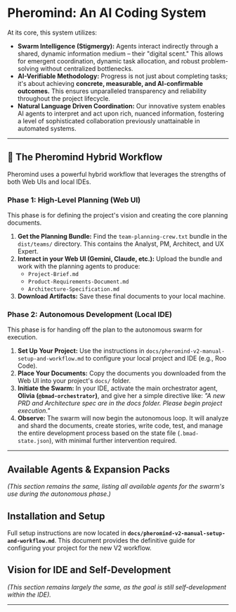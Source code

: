 # Pheromind: An AI Coding System

At its core, this system utilizes:

- **Swarm Intelligence (Stigmergy):** Agents interact indirectly through a shared, dynamic information medium – their "digital scent." This allows for emergent coordination, dynamic task allocation, and robust problem-solving without centralized bottlenecks.
- **AI-Verifiable Methodology:** Progress is not just about completing tasks; it's about achieving **concrete, measurable, and AI-confirmable outcomes.** This ensures unparalleled transparency and reliability throughout the project lifecycle.
- **Natural Language Driven Coordination:** Our innovative system enables AI agents to interpret and act upon rich, nuanced information, fostering a level of sophisticated collaboration previously unattainable in automated systems.

---

## 🚀 The Pheromind Hybrid Workflow

Pheromind uses a powerful hybrid workflow that leverages the strengths of both Web UIs and local IDEs.

### **Phase 1: High-Level Planning (Web UI)**
This phase is for defining the project's vision and creating the core planning documents.

1.  **Get the Planning Bundle:** Find the `team-planning-crew.txt` bundle in the `dist/teams/` directory. This contains the Analyst, PM, Architect, and UX Expert.
2.  **Interact in your Web UI (Gemini, Claude, etc.):** Upload the bundle and work with the planning agents to produce:
    *   `Project-Brief.md`
    *   `Product-Requirements-Document.md`
    *   `Architecture-Specification.md`
3.  **Download Artifacts:** Save these final documents to your local machine.

### **Phase 2: Autonomous Development (Local IDE)**
This phase is for handing off the plan to the autonomous swarm for execution.

1.  **Set Up Your Project:** Use the instructions in `docs/pheromind-v2-manual-setup-and-workflow.md` to configure your local project and IDE (e.g., Roo Code).
2.  **Place Your Documents:** Copy the documents you downloaded from the Web UI into your project's `docs/` folder.
3.  **Initiate the Swarm:** In your IDE, activate the main orchestrator agent, **Olivia (`@bmad-orchestrator`)**, and give her a simple directive like: *"A new PRD and Architecture spec are in the docs folder. Please begin project execution."*
4.  **Observe:** The swarm will now begin the autonomous loop. It will analyze and shard the documents, create stories, write code, test, and manage the entire development process based on the state file (`.bmad-state.json`), with minimal further intervention required.

---

## Available Agents & Expansion Packs
*(This section remains the same, listing all available agents for the swarm's use during the autonomous phase.)*

## Installation and Setup
Full setup instructions are now located in **`docs/pheromind-v2-manual-setup-and-workflow.md`**. This document provides the definitive guide for configuring your project for the new V2 workflow.

## Vision for IDE and Self-Development
*(This section remains largely the same, as the goal is still self-development within the IDE).*

---
